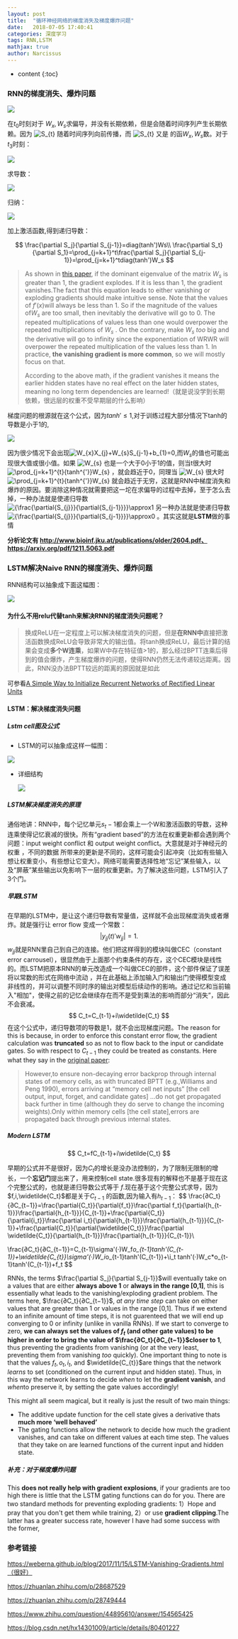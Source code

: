 ```yaml
---
layout: post
title:  "循环神经网络的梯度消失及梯度爆炸问题"
date:   2018-07-05 17:40:41
categories: 深度学习
tags: RNN,LSTM
mathjax: true
author: Narcissus
---
```


* content
{:toc}
### RNN的梯度消失、爆炸问题



![](https://narcissuspicbed.oss-cn-hangzhou.aliyuncs.com/RNN_structure1.png)

在$t_0$时刻对于 $W_x,W_s$求偏导，并没有长期依赖，但是会随着时间序列产生长期依赖。因为 ![S_{t}](https://www.zhihu.com/equation?tex=S_%7Bt%7D) 随着时间序列向前传播，而 ![S_{t}](https://www.zhihu.com/equation?tex=S_%7Bt%7D) 又是  的函$W_x,W_s$数。对于$t_3$时刻：

![](https://narcissuspicbed.oss-cn-hangzhou.aliyuncs.com/rnn_t3.png)

求导数：

![](https://narcissuspicbed.oss-cn-hangzhou.aliyuncs.com/rnn_t3_derivative.png)

归纳：

![](https://narcissuspicbed.oss-cn-hangzhou.aliyuncs.com/rnn_tt_derivative.png)

加上激活函数,得到递归导数：


$$
\frac{\partial S_j}{\partial S_{j-1}}=diag(tanh')Ws\\
\frac{\partial S_t}{\partial S_1}=\prod_{j=k+1}^t\frac{\partial S_j}{\partial S_{j-1}}=\prod_{j=k+1}^tdiag(tanh')W_s
$$

> As shown in [this paper](https://arxiv.org/pdf/1211.5063.pdf), if the dominant eigenvalue of the matrix $W_s$ is greater than 1, the gradient explodes. If it is less than 1, the gradient vanishes.The fact that this equation leads to either vanishing or exploding gradients should make intuitive sense. Note that the values of $f′(x)$will always be less than 1. So if the magnitude of the values of$W_s$  are too small, then inevitably the derivative will go to 0. The repeated multiplications of values less than one would overpower the repeated multiplications of $W_s$ . On the contrary, make $W_s$ *too* big and the derivative will go to infinity since the exponentiation of WRWR will overpower the repeated multiplication of the values less than 1. In practice, **the vanishing gradient is more common**, so we will mostly focus on that.
>
>  According to the above math, if the gradient vanishes it means the earlier hidden states have no real effect on the later hidden states, meaning no long term dependencies are learned!（就是说没学到长期依赖，很远层的权重不受早期层的什么影响）

梯度问题的根源就在这个公式，因为$tanh'\leq1$,对于训练过程大部分情况下tanh的导数是小于1的,

![](https://narcissuspicbed.oss-cn-hangzhou.aliyuncs.com/tanh_fig.png)

因为很少情况下会出现![W_{x}X_{j}+W_{s}S_{j-1}+b_{1}=0](https://www.zhihu.com/equation?tex=W_%7Bx%7DX_%7Bj%7D%2BW_%7Bs%7DS_%7Bj-1%7D%2Bb_%7B1%7D%3D0),而$W_s​$ 的值也可能出现很大值或很小值。如果 ![W_{s}](https://www.zhihu.com/equation?tex=W_%7Bs%7D) 也是一个大于0小于1的值，则当t很大时 ![\prod_{j=k+1}^{t}{tanh^{'}}W_{s}](https://www.zhihu.com/equation?tex=%5Cprod_%7Bj%3Dk%2B1%7D%5E%7Bt%7D%7Btanh%5E%7B%27%7D%7DW_%7Bs%7D) ，就会趋近于0，同理当 ![W_{s}](https://www.zhihu.com/equation?tex=W_%7Bs%7D) 很大时 ![\prod_{j=k+1}^{t}{tanh^{'}}W_{s}](https://www.zhihu.com/equation?tex=%5Cprod_%7Bj%3Dk%2B1%7D%5E%7Bt%7D%7Btanh%5E%7B%27%7D%7DW_%7Bs%7D) 就会趋近于无穷，这就是RNN中梯度消失和爆炸的原因。要消除这种情况就需要把这一坨在求偏导的过程中去掉，至于怎么去掉，一种办法就是使递归导数 ![{\frac{\partial{S_{j}}}{\partial{S_{j-1}}}}\approx1](https://www.zhihu.com/equation?tex=%7B%5Cfrac%7B%5Cpartial%7BS_%7Bj%7D%7D%7D%7B%5Cpartial%7BS_%7Bj-1%7D%7D%7D%7D%5Capprox1) 另一种办法就是使递归导数 ![{\frac{\partial{S_{j}}}{\partial{S_{j-1}}}}\approx0](https://www.zhihu.com/equation?tex=%7B%5Cfrac%7B%5Cpartial%7BS_%7Bj%7D%7D%7D%7B%5Cpartial%7BS_%7Bj-1%7D%7D%7D%7D%5Capprox0) 。其实这就是**LSTM**做的事情

**分析论文有 http://www.bioinf.jku.at/publications/older/2604.pdf、https://arxiv.org/pdf/1211.5063.pdf**

### LSTM解决Naive RNN的梯度消失、爆炸问题



RNN结构可以抽象成下面这幅图：

![](https://narcissuspicbed.oss-cn-hangzhou.aliyuncs.com/rnn_cell.png)

#### 为什么不用relu代替tanh来解决RNN的梯度消失问题呢？

> 换成ReLU在一定程度上可以解决梯度消失的问题，但是**在RNN中**直接把激活函数换成ReLU会导致非常大的输出值。将tanh换成ReLU，最后计算的结果会变成**多个W连乘**，如果W中存在特征值>1的，那么经过BPTT连乘后得到的值会爆炸，产生梯度爆炸的问题，使得RNN仍然无法传递较远距离。因此，RNN没办法BPTT较远的距离的原因就是如此

可参看[A Simple Way to Initialize Recurrent Networks of Rectified Linear Units](https://arxiv.org/abs/1504.00941)

#### LSTM：解决梯度消失问题

##### Lstm cell图及公式

- LSTM的可以抽象成这样一幅图：

![](https://narcissuspicbed.oss-cn-hangzhou.aliyuncs.com/lstm_cell.png)

- 详细结构

  ![](https://narcissuspicbed.oss-cn-hangzhou.aliyuncs.com/lstm_cell_equation.jpg)

##### LSTM解决梯度消失的原理

通俗地讲：RNN中，每个记忆单元$s_t-1$都会乘上一个W和激活函数的导数，这种连乘使得记忆衰减的很快。所有“gradient based”的方法在权重更新都会遇到两个问题：input weight conflict 和 output weight conflict。大意就是对于神经元的权重 ，不同的数据 所带来的更新是不同的，这样可能会引起冲突（比如有些输入想让权重变小，有些想让它变大）。网络可能需要选择性地“忘记”某些输入，以及“屏蔽”某些输出以免影响下一层的权重更新。为了解决这些问题，LSTM引入了3个门。

##### 早期LSTM

在早期的LSTM中，是让这个递归导数有常量值，这样就不会出现梯度消失或者爆炸。就是强行让 error flow 变成一个常数：
$$
|y_{jj}(t)'w_{jj}|=1.
$$
 $w_{jj}$就是RNN里自己到自己的连接。他们把这样得到的模块叫做CEC（constant error carrousel），很显然由于上面那个约束条件的存在，这个CEC模块是线性的。而LSTM把原本RNN的单元改造成一个叫做CEC的部件，这个部件保证了误差将以常数的形式在网络中流动 ，并在此基础上添加输入门和输出门使得模型变成非线性的，并可以调整不同时序的输出对模型后续动作的影响。通过记忆和当前输入"相加"，使得之前的记忆会继续存在而不是受到乘法的影响而部分“消失”，因此不会衰减。
$$
C_t=C_{t-1}+i\widetilde{C_t}
$$
在这个公式中，递归导数项的导数是1，就不会出现梯度问题。The reason for this is because, in order to enforce this constant error flow, the gradient calculation was **truncated** so as not to flow back to the input or candidate gates. So with respect to $C_{t−1}$ they could be treated as constants. Here what they say in the [original paper](http://www.bioinf.jku.at/publications/older/2604.pdf):

> However,to ensure non-decaying error backprop through internal states of memory cells, as with truncated BPTT (e.g.,Williams and Peng 1990), errors arriving at “memory cell net inputs” [the cell output, input, forget, and candidate gates] …do not get propagated back further in time (although they do serve to change the incoming weights).Only within memory cells [the cell state],errors are propagated back through previous internal states.

##### Modern LSTM

$$
C_t=fC_{t-1}+i\widetilde{C_t}
$$



早期的公式并不是很好，因为$C_t$的增长是没办法控制的，为了限制无限制的增长，一个**忘记门**提出来了，用来控制cell state.很多现有的解释也不是基于现在这个完整公式的，也就是递归导数公式等于 $f$.现在基于这个完整公式求导，因为$f,i,\widetilde{C_t}$都是关于$C_{t-1}$ 的函数,因为输入有$h_{t-1}​$：
$$
\frac{∂C_t}{∂C_{t−1}}=\frac{\partial{C_t}}{\partial{f_t}}\frac{\partial f_t}{\partial{h_{t-1}}}\frac{\partial{h_{t-1}}}{C_{t-1}}+\frac{\partial{C_t}}{\partial{i_t}}\frac{\partial i_t}{\partial{h_{t-1}}}\frac{\partial{h_{t-1}}}{C_{t-1}}+\frac{\partial{C_t}}{\partial{\widetilde{C_t}}}\frac{\partial \widetilde{C_t}}{\partial{h_{t-1}}}\frac{\partial{h_{t-1}}}{C_{t-1}}\\

\frac{∂C_t}{∂C_{t−1}}=C_{t-1}\sigma'(·)W_f*o_{t-1}tanh'(C_{t-1})+\widetilde{C_{t}}\sigma'(·)W_i*o_{t-1}tanh'(C_{t-1})+\\i_t tanh'(·)W_c*o_{t-1}tanh'(C_{t-1})+f_t
$$


RNNs, the terms $\frac{\partial S_j}{\partial S_{j-1}}$will eventually take on a values that are either **always above 1** or **always in the range [0,1]**, this is essentially what leads to the vanishing/exploding gradient problem. The terms here, $\frac{∂C_t}{∂C_{t−1}}$, *at any time step* can take on either values that are greater than 1 or values in the range [0,1]. Thus if we extend to an infinite amount of time steps, it is not guarenteed that we will end up converging to 0 or infinity (unlike in vanilla RNNs). If we start to converge to zero, **we can always set the values of $f_t$ (and other gate values) to be higher in order to bring the value of $\frac{∂C_t}{∂C_{t−1}}$closer to 1**, thus preventing the gradients from vanishing (or at the very least, preventing them from vanishing *too* quickly). One important thing to note is that the values $f_t,o_t,i_t$, and $\widetilde{C_{t}}$are things that the network *learns* to set (conditioned on the current input and hidden state). Thus, in this way the network learns to decide *when* to let the **gradient vanish**, and *when*to preserve it, by setting the gate values accordingly!

This might all seem magical, but it really is just the result of two main things:

- The additive update function for the cell state gives a derivative thats **much more ‘well behaved’**
- The gating functions allow the network to decide how much the gradient vanishes, and can take on different values at each time step. The values that they take on are learned functions of the current input and hidden state.

##### 补充：对于梯度爆炸问题

This **does not really help with gradient explosions**, if your gradients are too high there is little that the LSTM gating functions can do for you. There are two standard methods for preventing exploding gradients: 1）Hope and pray that you don't get them while training, 2）or use **gradient clipping**.The latter has a greater success rate, however I have had some success with the former, 

### 参考链接

https://weberna.github.io/blog/2017/11/15/LSTM-Vanishing-Gradients.html（很好）

https://zhuanlan.zhihu.com/p/28687529

https://zhuanlan.zhihu.com/p/28749444

https://www.zhihu.com/question/44895610/answer/154565425

https://blog.csdn.net/hx14301009/article/details/80401227 
